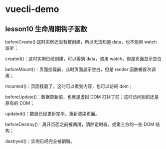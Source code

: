 # vuecli-demo

## lesson10 生命周期钩子函数

beforeCreate():这时实例还没有被创建，所以无法知道 data，也不能用 watch 监听；

created()：这时实例已经创建，可以得到 data，调用 watch，但是页面显示空白

beforeMount()：页面挂载前，此时页面显示空白，但是 render 函数被首次调用；

mounted()：页面挂载了，这时可以看到内容，也可以访问 dom；

beforeUpdate()：数据更新前，也就是虚拟 DOM 打补丁前；这时访问到的还是原有的 DOM；

updated()：数据已经更新完毕，重新渲染页面。

beforeDestroy()：离开页面之前被调用，清除定时器，或第三方的一些 DOM 结构；

destryed()：实例已经完全被销毁。
